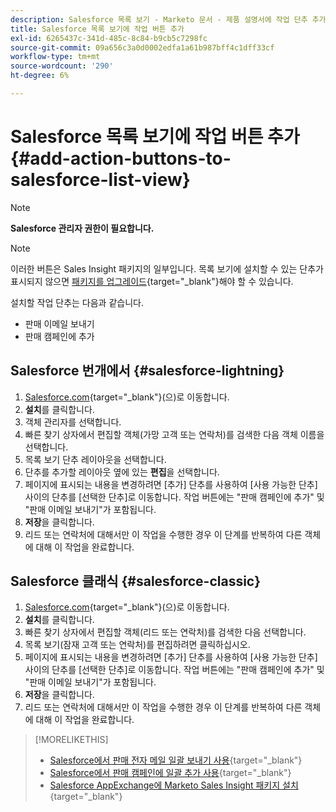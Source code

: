 ```yaml
---
description: Salesforce 목록 보기 - Marketo 문서 - 제품 설명서에 작업 단추 추가
title: Salesforce 목록 보기에 작업 버튼 추가
exl-id: 6265437c-341d-485c-8c84-b9cb5c7298fc
source-git-commit: 09a656c3a0d0002edfa1a61b987bff4c1dff33cf
workflow-type: tm+mt
source-wordcount: '290'
ht-degree: 6%

---
```


# Salesforce 목록 보기에 작업 버튼 추가 {#add-action-buttons-to-salesforce-list-view}

>[!NOTE]
>
>**Salesforce 관리자 권한이 필요합니다.**

>[!NOTE]
>
>이러한 버튼은 Sales Insight 패키지의 일부입니다. 목록 보기에 설치할 수 있는 단추가 표시되지 않으면 [패키지를 업그레이드](/help/marketo/product-docs/marketo-sales-insight/msi-for-salesforce/upgrading/upgrading-your-msi-package.md){target="_blank"}해야 할 수 있습니다.

설치할 작업 단추는 다음과 같습니다.

* 판매 이메일 보내기
* 판매 캠페인에 추가

## Salesforce 번개에서 {#salesforce-lightning}

1. [Salesforce.com](https://salesforce.com){target="_blank"}(으)로 이동합니다.
1. **설치**&#x200B;를 클릭합니다.
1. 객체 관리자를 선택합니다.
1. 빠른 찾기 상자에서 편집할 객체(가망 고객 또는 연락처)를 검색한 다음 객체 이름을 선택합니다.
1. 목록 보기 단추 레이아웃을 선택합니다.
1. 단추를 추가할 레이아웃 옆에 있는 **편집**&#x200B;을 선택합니다.
1. 페이지에 표시되는 내용을 변경하려면 [추가] 단추를 사용하여 [사용 가능한 단추] 사이의 단추를 [선택한 단추]로 이동합니다. 작업 버튼에는 &quot;판매 캠페인에 추가&quot; 및 &quot;판매 이메일 보내기&quot;가 포함됩니다.
1. **저장**&#x200B;을 클릭합니다.
1. 리드 또는 연락처에 대해서만 이 작업을 수행한 경우 이 단계를 반복하여 다른 객체에 대해 이 작업을 완료합니다.

## Salesforce 클래식 {#salesforce-classic}

1. [Salesforce.com](https://salesforce.com){target="_blank"}(으)로 이동합니다.
1. **설치**&#x200B;를 클릭합니다.
1. 빠른 찾기 상자에서 편집할 객체(리드 또는 연락처)를 검색한 다음 선택합니다.
1. 목록 보기(잠재 고객 또는 연락처)를 편집하려면 클릭하십시오.
1. 페이지에 표시되는 내용을 변경하려면 [추가] 단추를 사용하여 [사용 가능한 단추] 사이의 단추를 [선택한 단추]로 이동합니다. 작업 버튼에는 &quot;판매 캠페인에 추가&quot; 및 &quot;판매 이메일 보내기&quot;가 포함됩니다.
1. **저장**&#x200B;을 클릭합니다.
1. 리드 또는 연락처에 대해서만 이 작업을 수행한 경우 이 단계를 반복하여 다른 객체에 대해 이 작업을 완료합니다.

>[!MORELIKETHIS]
>
>* [Salesforce에서 판매 전자 메일 일괄 보내기 사용](/help/marketo/product-docs/marketo-sales-insight/actions/crm/actions-in-salesforce/using-bulk-send-sales-email-in-salesforce.md){target="_blank"}
>* [Salesforce에서 판매 캠페인에 일괄 추가 사용](/help/marketo/product-docs/marketo-sales-insight/actions/crm/actions-in-salesforce/using-bulk-add-to-sales-campaign-in-salesforce.md){target="_blank"}
>* [Salesforce AppExchange에 Marketo Sales Insight 패키지 설치](/help/marketo/product-docs/marketo-sales-insight/msi-for-salesforce/installation/install-marketo-sales-insight-package-in-salesforce-appexchange.md){target="_blank"}
